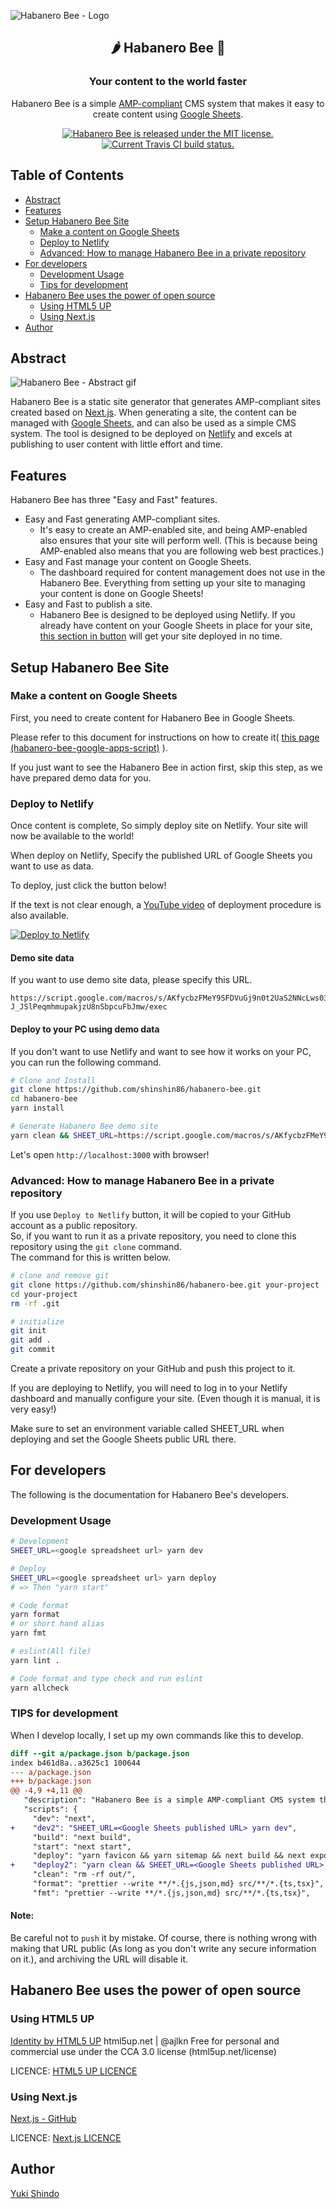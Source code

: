 ![Habanero Bee - Logo](https://user-images.githubusercontent.com/8216064/109447036-28951f80-7a86-11eb-80ec-e7e77939dd86.png)

<h2 align="center">🌶 Habanero Bee 🐝</h2>

<h3 align="center">Your content to the world faster</h3>

<p align="center">Habanero Bee is a simple <a href="https://amp.dev/" target="_blank" rel="noopener  noreferrer">AMP-compliant</a> CMS system that makes it easy to create content using <a href="https://www.google.com/sheets/about/" target="_blank" rel="noopener  noreferrer">Google Sheets</a>.</p>

<p align="center">
  <a href="https://github.com/shinshin86/habanero-bee/blob/main/LICENSE">
    <img src="https://img.shields.io/github/license/shinshin86/habanero-bee?color=blue" alt="Habanero Bee is released under the MIT license." />
  </a>
  <a href="https://travis-ci.org/shinshin86/habanero-bee">
    <img src="https://travis-ci.org/shinshin86/habanero-bee.svg?branch=main" alt="Current Travis CI build status." />
  </a>
</p>

## Table of Contents

- [Abstract](#abstract)
- [Features](#features)
- [Setup Habanero Bee Site](#setup-habanero-bee-site)
  - [Make a content on Google Sheets](#make-a-content-on-google-sheets)
  - [Deploy to Netlify](#deploy-to-netlify)
  - [Advanced: How to manage Habanero Bee in a private repository](#advanced-how-to-manage-habanero-bee-in-a-private-repository)
- [For developers](#for-developers)
  - [Development Usage](#development-usage)
  - [Tips for development](#tips-for-development)
- [Habanero Bee uses the power of open source](#habanero-bee-uses-the-power-of-open-source)
  - [Using HTML5 UP](#using-html5-up)
  - [Using Next.js](#using-next.js)
- [Author](#author)

## Abstract

![Habanero Bee - Abstract gif](https://user-images.githubusercontent.com/8216064/110764965-04f88300-8297-11eb-8977-cfc26ca137d2.gif)

Habanero Bee is a static site generator that generates AMP-compliant sites created based on [Next.js](https://github.com/vercel/next.js/).
When generating a site, the content can be managed with [Google Sheets](https://www.google.com/sheets/about/), and can also be used as a simple CMS system.
The tool is designed to be deployed on [Netlify](https://www.netlify.com/) and excels at publishing to user content with little effort and time.

## Features

Habanero Bee has three "Easy and Fast" features.

- Easy and Fast generating AMP-compliant sites.
  - It's easy to create an AMP-enabled site, and being AMP-enabled also ensures that your site will perform well.
    (This is because being AMP-enabled also means that you are following web best practices.)
- Easy and Fast manage your content on Google Sheets.
  - The dashboard required for content management does not use in the Habanero Bee.
    Everything from setting up your site to managing your content is done on Google Sheets!
- Easy and Fast to publish a site.
  - Habanero Bee is designed to be deployed using Netlify.
    If you already have content on your Google Sheets in place for your site, [this section in button](#deploy-to-netlify) will get your site deployed in no time.

## Setup Habanero Bee Site

### Make a content on Google Sheets

First, you need to create content for Habanero Bee in Google Sheets.

Please refer to this document for instructions on how to create it( [this page (habanero-bee-google-apps-script)](https://github.com/shinshin86/habanero-bee-google-apps-script) ).

If you just want to see the Habanero Bee in action first, skip this step, as we have prepared demo data for you.

### Deploy to Netlify

Once content is complete, So simply deploy site on Netlify.
Your site will now be available to the world!

When deploy on Netlify, Specify the published URL of Google Sheets you want to use as data.

To deploy, just click the button below!

If the text is not clear enough, a [YouTube video](https://youtu.be/ykh_vVB3JLk) of deployment procedure is also available.

<a href="https://app.netlify.com/start/deploy?repository=https://github.com/shinshin86/habanero-bee">
  <img src="https://www.netlify.com/img/deploy/button.svg" title="Deploy to Netlify"></a>

#### Demo site data

If you want to use demo site data, please specify this URL.

```
https://script.google.com/macros/s/AKfycbzFMeY9SFDVuGj9n0t2UaS2NNcLws03xdQj1Gt-J_JSlPeqmhmupakjzU8nSbpcuFbJmw/exec
```

#### Deploy to your PC using demo data

If you don't want to use Netlify and want to see how it works on your PC, you can run the following command.

```sh
# Clone and Install
git clone https://github.com/shinshin86/habanero-bee.git
cd habanero-bee
yarn install

# Generate Habanero Bee demo site
yarn clean && SHEET_URL=https://script.google.com/macros/s/AKfycbzFMeY9SFDVuGj9n0t2UaS2NNcLws03xdQj1Gt-J_JSlPeqmhmupakjzU8nSbpcuFbJmw/exec yarn deploy && yarn start
```

Let's open `http://localhost:3000` with browser!

### Advanced: How to manage Habanero Bee in a private repository

If you use `Deploy to Netlify` button, it will be copied to your GitHub account as a public repository.  
So, if you want to run it as a private repository, you need to clone this repository using the `git clone` command.  
The command for this is written below.

```sh
# clone and remove git
git clone https://github.com/shinshin86/habanero-bee.git your-project
cd your-project
rm -rf .git

# initialize
git init
git add .
git commit
```

Create a private repository on your GitHub and push this project to it.

If you are deploying to Netlify, you will need to log in to your Netlify dashboard and manually configure your site.
(Even though it is manual, it is very easy!)

Make sure to set an environment variable called SHEET_URL when deploying and set the Google Sheets public URL there.

## For developers

The following is the documentation for Habanero Bee's developers.

### Development Usage

```bash
# Development
SHEET_URL=<google spreadsheet url> yarn dev

# Deploy
SHEET_URL=<google spreadsheet url> yarn deploy
# => Then "yarn start"

# Code format
yarn format
# or short hand alias
yarn fmt

# eslint(All file)
yarn lint .

# Code format and type check and run eslint
yarn allcheck
```

### TIPS for development

When I develop locally, I set up my own commands like this to develop.

```diff
diff --git a/package.json b/package.json
index b461d8a..a3625c1 100644
--- a/package.json
+++ b/package.json
@@ -4,9 +4,11 @@
   "description": "Habanero Bee is a simple AMP-compliant CMS system that makes it easy to create content using Google Sheets.",
   "scripts": {
     "dev": "next",
+    "dev2": "SHEET_URL=<Google Sheets published URL> yarn dev",
     "build": "next build",
     "start": "next start",
     "deploy": "yarn favicon && yarn sitemap && next build && next export",
+    "deploy2": "yarn clean && SHEET_URL=<Google Sheets published URL> yarn deploy && yarn start",
     "clean": "rm -rf out/",
     "format": "prettier --write **/*.{js,json,md} src/**/*.{ts,tsx}",
     "fmt": "prettier --write **/*.{js,json,md} src/**/*.{ts,tsx}",
```

#### Note:

Be careful not to `push` it by mistake.
Of course, there is nothing wrong with making that URL public (As long as you don't write any secure information on it.), and archiving the URL will disable it.

## Habanero Bee uses the power of open source

### Using HTML5 UP

[Identity by HTML5 UP](https://html5up.net/identity)
html5up.net | @ajlkn
Free for personal and commercial use under the CCA 3.0 license (html5up.net/license)

LICENCE: [HTML5 UP LICENCE](https://html5up.net/license)

### Using Next.js

[Next.js - GitHub](https://github.com/vercel/next.js)

LICENCE: [Next.js LICENCE](https://github.com/vercel/next.js/blob/canary/license.md)

## Author

[Yuki Shindo](https://shinshin86.com)
